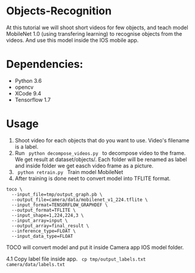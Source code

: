 # Objects-Recognition

At this tutorial we will shoot short videos for few objects, and teach model MobileNet 1.0 (using transfering learning) to recognise objects from the videos. And use this model inside the IOS mobile app. 

# Dependencies:
- Python 3.6
- opencv
- XCode 9.4
- Tensorflow 1.7

# Usage
1. Shoot video for each objects that do you want to use. Video's filename is a label.
2. Run <code> python decompose_videos.py </code> to decompose video to the frame. We get result at dataset/objects/. Each folder will be renamed as label and inside folder we get easch video frame as a picture.
3. <code> python retrain.py </code>  Train model MobileNet
4. After training is done neet to convert model into TFLITE format.
```
toco \ 
  --input_file=tmp/output_graph.pb \
  --output_file=camera/data/mobilenet_v1_224.tflite \
  --input_format=TENSORFLOW_GRAPHDEF \
  --output_format=TFLITE \
  --input_shape=1,224,224,3 \
  --input_array=input \
  --output_array=final_result \
  --inference_type=FLOAT \
  --input_data_type=FLOAT
```

TOCO will convert model and put it inside Camera app IOS model folder.

4.1 Copy label file inside app. <code> cp tmp/output_labels.txt camera/data/labels.txt </code>
